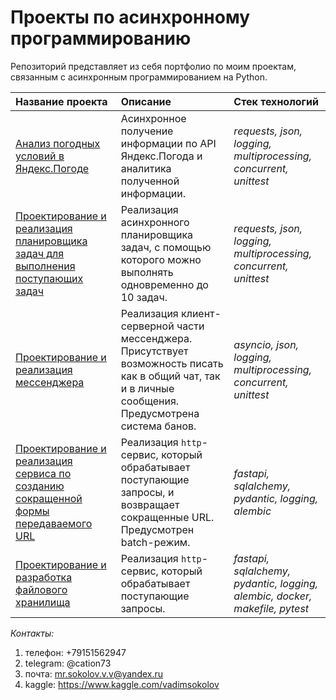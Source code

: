 # Проекты по асинхронному программированию

Репозиторий представляет из себя портфолио по моим проектам, связанным с асинхронным программированием на Python.


| Название проекта | Описание | Стек технологий | 
| :---------------------- |  :---------------------- | :---------------------- |
| [Анализ погодных условий в Яндекс.Погоде](1_yandex_weather)| Асинхронное получение информации по API Яндекс.Погода и аналитика полученной информации. | *requests, json, logging, multiprocessing, concurrent, unittest* |
| [Проектирование и реализация планировщика задач для выполнения поступающих задач](2_scheduler_jobs)| Реализация асинхронного планировщика задач, с помощью которого можно выполнять одновременно до 10 задач. | *requests, json, logging, multiprocessing, concurrent, unittest* |
| [Проектирование и реализация мессенджера](3_messenger)| Реализация клиент-серверной части мессенджера. Присутствует возможность писать как в общий чат, так и в личные сообщения. Предусмотрена система банов. | *asyncio, json, logging, multiprocessing, concurrent, unittest* |
| [Проектирование и реализация сервиса по созданию сокращенной формы передаваемого URL](4_short_url)| Реализация `http`-сервис, который обрабатывает поступающие запросы, и возвращает сокращенные URL. Предусмотрен batch-режим. | *fastapi, sqlalchemy, pydantic, logging, alembic* |
| [Проектирование и разработка файлового хранилища](5_file_storage)| Реализация `http`-сервис, который обрабатывает поступающие запросы. | *fastapi, sqlalchemy, pydantic, logging, alembic, docker, makefile, pytest* |

*Контакты:*
1. телефон: +79151562947
2. telegram: @cation73
3. почта: mr.sokolov.v.v@yandex.ru
4. kaggle: https://www.kaggle.com/vadimsokolov

